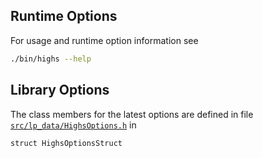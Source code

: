 ## Runtime Options

For usage and runtime option information see 

``` bash
./bin/highs --help
```

## Library Options

The class members for the latest options are defined in file [`src/lp_data/HighsOptions.h`](https://github.com/ERGO-Code/HiGHS/blob/master/src/lp_data/HighsOptions.h) in 
```
struct HighsOptionsStruct
```